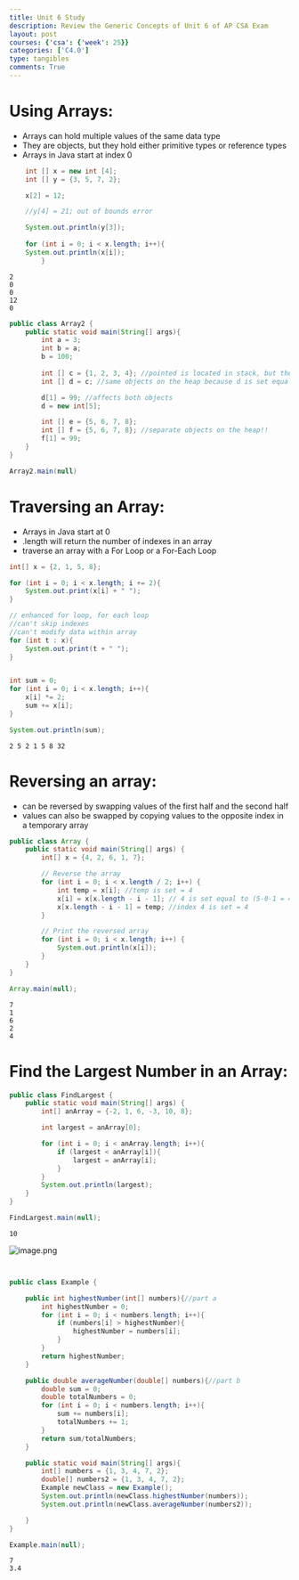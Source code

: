 ```yaml
---
title: Unit 6 Study
description: Review the Generic Concepts of Unit 6 of AP CSA Exam
layout: post
courses: {'csa': {'week': 25}}
categories: ['C4.0']
type: tangibles
comments: True
---
```


# Using Arrays:
- Arrays can hold multiple values of the same data type
- They are objects, but they hold either primitive types or reference types
- Arrays in Java start at index 0


```Java
    int [] x = new int [4];
    int [] y = {3, 5, 7, 2};

    x[2] = 12;

    //y[4] = 21; out of bounds error

    System.out.println(y[3]);
    
    for (int i = 0; i < x.length; i++){
    System.out.println(x[i]);
        }

```

    2
    0
    0
    12
    0



```Java
public class Array2 {
    public static void main(String[] args){
        int a = 3;
        int b = a;
        b = 100;
        
        int [] c = {1, 2, 3, 4}; //pointed is located in stack, but the data of the array is located in the heap!!
        int [] d = c; //same objects on the heap because d is set equal to c

        d[1] = 99; //affects both objects
        d = new int[5];

        int [] e = {5, 6, 7, 8};
        int [] f = {5, 6, 7, 8}; //separate objects on the heap!!
        f[1] = 99;
    }
}

Array2.main(null)
```

# Traversing an Array:
- Arrays in Java start at 0
- .length will return the number of indexes in an array
- traverse an array with a For Loop or a For-Each Loop


```Java
int[] x = {2, 1, 5, 8};

for (int i = 0; i < x.length; i += 2){
    System.out.print(x[i] + " ");
}

// enhanced for loop, for each loop
//can't skip indexes
//can't modify data within array
for (int t : x){
    System.out.print(t + " ");
}


int sum = 0;
for (int i = 0; i < x.length; i++){
    x[i] *= 2;
    sum += x[i];
}

System.out.println(sum);
```

    2 5 2 1 5 8 32


# Reversing an array:
- can be reversed by swapping values of the first half and the second half
- values can also be swapped by copying values to the opposite index in a temporary array


```Java
public class Array {
    public static void main(String[] args) {
        int[] x = {4, 2, 6, 1, 7};

        // Reverse the array
        for (int i = 0; i < x.length / 2; i++) {
            int temp = x[i]; //temp is set = 4
            x[i] = x[x.length - i - 1]; // 4 is set equal to (5-0-1 = 4), which is 7
            x[x.length - i - 1] = temp; //index 4 is set = 4
        }

        // Print the reversed array
        for (int i = 0; i < x.length; i++) {
            System.out.println(x[i]);
        }
    }
}

Array.main(null);
```

    7
    1
    6
    2
    4


# Find the Largest Number in an Array:


```Java
public class FindLargest {
    public static void main(String[] args) {
        int[] anArray = {-2, 1, 6, -3, 10, 8};

        int largest = anArray[0];

        for (int i = 0; i < anArray.length; i++){
            if (largest < anArray[i]){
                largest = anArray[i];
            }
        }
        System.out.println(largest);
    }
}

FindLargest.main(null);
```

    10


![image.png](attachment:image.png)


```Java

```


```Java

```


```Java
public class Example {

    public int highestNumber(int[] numbers){//part a
        int highestNumber = 0;
        for (int i = 0; i < numbers.length; i++){
            if (numbers[i] > highestNumber){
                highestNumber = numbers[i];
            }
        }
        return highestNumber;
    }

    public double averageNumber(double[] numbers){//part b
        double sum = 0;
        double totalNumbers = 0;
        for (int i = 0; i < numbers.length; i++){
            sum += numbers[i];
            totalNumbers += 1;
        }
        return sum/totalNumbers;
    }

    public static void main(String[] args){
        int[] numbers = {1, 3, 4, 7, 2};
        double[] numbers2 = {1, 3, 4, 7, 2};
        Example newClass = new Example();
        System.out.println(newClass.highestNumber(numbers));
        System.out.println(newClass.averageNumber(numbers2));

    }
}

Example.main(null);

```

    7
    3.4

